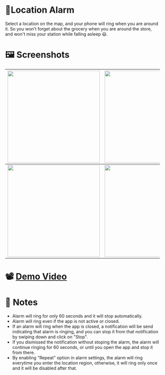# 📍Location Alarm

Select a location on the map, and your phone will ring when you are around it.
So you won't forget about the grocery when you are around the store, and won't miss your station while falling asleep 😃.

# 🖼️ Screenshots

| <img src="https://i.imgur.com/ZdQHuEi.png" width="300"> | <img src="https://i.imgur.com/G9fAPkV.png" width="300"> |
| ------------------------------------------------------- | ------------------------------------------------------- |
| <img src="https://i.imgur.com/2EAMEv9.png" width="300"> | <img src="https://i.imgur.com/P5hMqL6.png" width="300"> |

# 📽️ [Demo Video](https://youtu.be/ojEqkUn_B8A)

# 📝 Notes

* Alarm will ring for only 60 seconds and it will stop automatically.
* Alarm will ring even if the app is not active or closed.
* If an alarm will ring when the app is closed, a notification will be send indicating that alarm is ringing, and you can stop it from that notification by swiping down and click on "Stop".
* If you dismissed the notification without stoping the alarm, the alarm will continue ringing for 60 seconds, or until you open the app and stop it from there.
* By enabling "Repeat" option in alarm settings, the alarm will ring everytime you enter the location region, otherwise, it will ring only once and it will be disabled after that.
